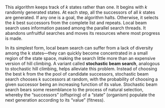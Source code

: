 This algorithm keeps track of $k$ states rather than one. It begins with $k$ randomly generated states. At each step, all the successors of all $k$ states are generated. If any one is a goal, the algorithm halts. Otherwise, it selects the $k$ best successors from the complete list and repeats. Local beam search uses information passed among the parallel search threads. It abandons unfruitful searches and moves its resources where most progress is made. 

In its simplest form, local beam search can suffer from a lack of diversity among the k states—they can quickly become concentrated in a small region of the state space, making the search little more than an expensive version of hill climbing. A variant called **stochastic beam search**, analogous to stochastic hill climbing, helps alleviate this problem. Instead of choosing the best k from the the pool of candidate successors, stochastic beam search chooses k successors at random, with the probability of choosing a given successor being an increasing function of its value. Stochastic beam search bears some resemblance to the process of natural selection, whereby the “successors” (offspring) of a “state” (organism) populate the next generation according to its “value” (fitness).